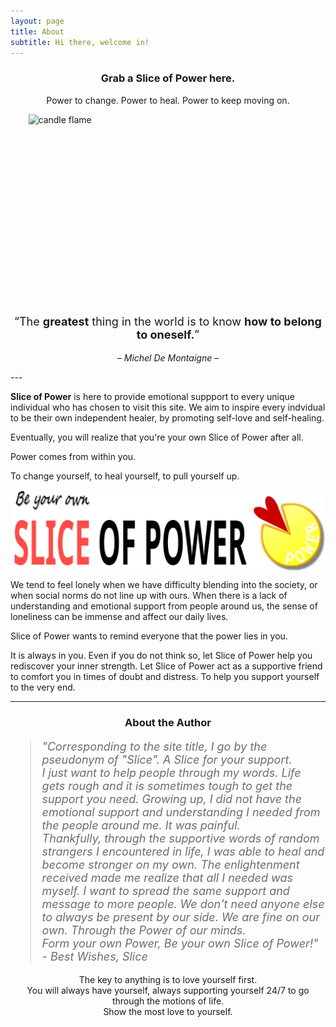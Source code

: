 ```yaml
---
layout: page
title: About
subtitle: Hi there, welcome in!
---
```


<h3 style="text-align:center;"><b>Grab a Slice of Power here.</b></h3>
<p style="text-align:center;">Power to change. Power to heal. Power to keep moving on.</p>

<img src="https://images.pexels.com/photos/278823/pexels-photo-278823.jpeg?auto=compress&cs=tinysrgb&w=1260&h=750&dpr=2" alt="candle flame" style="width:447px; height:303px; display: block; margin: 0 auto;">

<p style="text-align:center;font-size:18px;">“The <b>greatest</b> thing in the world is to know <b>how to belong to oneself.</b>”</p>
<p style="text-align:center;font-size:14px;"><i>– Michel De Montaigne –</i></p>
---

**Slice of Power** is here to provide emotional suppport to every unique individual who has chosen to visit this site. We aim to inspire every indvidual to be their own independent healer, by promoting self-love and self-healing.

Eventually, you will realize that you're your own Slice of Power after all.

Power comes from within you.

To change yourself, to heal yourself, to pull yourself up.

<img src="/assets/img/sliceofpower-banner3.png" alt="Slice of Power Logo" style="display: block; margin: 0 auto;">

We tend to feel lonely when we have difficulty blending into the society, or when social norms do not line up with ours. When there is a lack of understanding and emotional support from people around us, the sense of loneliness can be immense and affect our daily lives.

Slice of Power wants to remind everyone that the power lies in you.

It is always in you. Even if you do not think so, let Slice of Power help you rediscover your inner strength. Let Slice of Power act as a supportive friend to comfort you in times of doubt and distress. To help you support yourself to the very end.

---

<h3 style="text-align:center">About the Author</h3>

<blockquote style="font-style:italic; color:#6d6d6d; font-size:18px;">"Corresponding to the site title, I go by the pseudonym of "Slice". A Slice for your support.
</br>
I just want to help people through my words. Life gets rough and it is sometimes tough to get the support you need. Growing up, I did not have the emotional support and understanding I needed from the people around me. It was painful.
</br>
Thankfully, through the supportive words of random strangers I encountered in life, I was able to heal and become stronger on my own. The enlightenment received made me realize that all I needed was myself. I want to spread the same support and message to more people. We don't need anyone else to always be present by our side. We are fine on our own. Through the Power of our minds.
</br>
Form your own Power, Be your own Slice of Power!" - Best Wishes, Slice
</blockquote>

<div style="text-align:center;">The key to anything is to love yourself first.
<br/>
You will always have yourself, always supporting yourself 24/7 to go through the motions of life. 
<br/>
Show the most love to yourself.</div>

